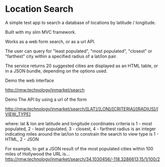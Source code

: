# Location Search
A simple test app to search a database of locations by latitude / longitude.

Built with my slim MVC framework.

Works as a web form search, or as a url API. 

The user can query for "least populated", "most populated", "closest" or "farthest" city within a specified radius of a lat/lon pair. 

The service returns 20 suggested cities are displayed as an HTML table, or in a JSON bundle, depending on the options used. 

Demo the web interface

http://rmw.technology/inmarket/search

Demo The API by using a url of the form

http://rmw.technology/inmarket/search/[LAT]/[LON]/[CRITERIA]/[RADIUS]/[VIEW_TYPE]

where:
lat & lon are latitude and longitude coordinates
criteria is 1 - most populated, 2 - least populated, 3 - closest, 4 - farthest
radius is an integer indicating miles around the lat/lon to constrain the search to
view type is 1 - HTML, 2 - JSON

For example, to get a JSON result of the most populated cities within 100 miles of Hollywood the URL is...
http://rmw.technology/inmarket/search/34.1030456/-118.3286613,15/1/100/2
